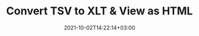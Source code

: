 ---
############################# Static ############################
layout: "autogen"
date: 2021-10-02T14:22:14+03:00
draft: false
path: "total/net/conversion/tsv-to-xlt/"

############################# Head ############################
head_title: "Convert TSV to XLT in C# VB.NET & View as HTML"
head_description: "Code example to convert TSV to XLT and 100+ other file formats in .NET (C#, VB.NET, ASP.NET & .NET Core) applications. Display the Converted XLT document as HTML viewer."

############################# Header ############################
title: "Convert TSV to XLT & View as HTML"
description: "Programmatically convert TSV to XLT in .NET applications using flexible options to customize the resultant document. Convert the complete document or specific pages based on page numbers or selective page ranges using the .NET document conversion library."

############################# SubMenu ############################
submenu:
    enable: false

############################# Content ############################
content:
    enable: true
    block:
    - title_left: "TSV to XLT Conversion in C# .NET"
      content_left: |
          TSV to XLT file conversion using C#. Add watermark and view the converted document as HTML without using any external software.

          -   Create **Converter** object to convert TSV document
          -   Set the convert options for XLT format
          -   Call **Convert** method of **Converter** class instance for conversion to XLT
          -   Set options for HTML viewer
          -   Create **Viewer** object to view converted XLT as HTML
          
      title_right: "Convert Whole Document or Specific Pages"
      content_right: |
          You require `GroupDocs.Conversion` & `GroupDocs.Viewer` namespaces to convert between a wide range of popular document types such as PDF, Microsoft Word, Excel, PowerPoint, Project, Outlook, HTML, diagrams and image file formats. Explore other [.NET APIs for Office documents](https://products.conholdate.com/total/net/) as offered by Conholdate.Total.
          
          Get the respective assembly files from the [downloads](https://downloads.conholdate.com/total/net) or fetch the whole package from [Nuget](https://www.nuget.org/packages/Conholdate.Total/) to add 'Conholdate.Total` directly in your workspace.
          
      code: |
          ```cs {linenos=false}
          // Convert TSV to XLT using GroupDocs.Conversion API
          // Create Converter object to convert TSV document
          using (Converter converter = new Converter("input.tsv"))
          {
              // set the convert options for XLT format
              var convertOptions = converter.GetPossibleConversions()["xlt"].ConvertOptions;

              // convert to XLT format
              converter.Convert("output.xlt", convertOptions);
          }

          // Set options for HTML viewer
          HtmlViewOptions viewOptions = HtmlViewOptions.ForEmbeddedResources("output{0}.html");

          // Create Viewer object to view converted XLT as HTML
          using (Viewer viewer = new Viewer("output.xlt"))
          {
              viewer.View(viewOptions);
          }
          ```
    - title_left: "Add Watermark to Converted XLT in C#"
      content_left: |
          Accurately convert documents (TSV to XLT) exactly as the original file and apply text or image watermarks to the converted document pages using C# .NET.

          -   Create **Converter** object to convert TSV document
          -   Create new instance of **WatermarkOptions** class
          -   Specify watermark properties (color, width, text, image etc)
          -   Instantiate the proper **ConvertOptions** class
          -   Set **Watermark** property of the **ConvertOptions** instance
          -   Call **Convert** method of **Converter** class instance for conversion to XLT
        
      title_right: "Source Document Information Extraction"
      content_right: |
          The documents information extraction feature not only allows getting the basic information about the source document file but it also supports extracting some valuable file-format specific information such as project start and end dates of a Microsoft Project file, any printing restrictions on a PDF document, list of folders enclosed in an Outlook data file etc. 

          Convert popular document file formats on different operating systems such as Windows, Linux or macOS while using platforms such as Windows Azure, Mono and Xamarin.
          
      code: |
          ```cs {linenos=false}
          // Create Converter object to convert TSV document
          using (Converter converter = new Converter("input.tsv"))
          {
              // Create new instance of WatermarkOptions class
              WatermarkOptions watermark = new WatermarkOptions
              {
                  Text = "Sample watermark",
                  Color = Color.Red,
                  Width = 100,
                  Height = 100,
                  Background = true
              };

              // Instantiate the proper ConvertOptions class
              PdfConvertOptions options = new PdfConvertOptions
              {
                  Watermark = watermark
              };

              // convert to XLT format
              converter.Convert("output.xlt", options);
          }
          ```
############################# About Formats ############################
about_formats:
    enable: false
############################# More Formats ############################
more_formats:
    enable: true
    auto: false
    other_out_formats: PDF DOCX DOT DOTX DOTM TXT RTF HTML MHTML XLS XLSX XLSM XLT XLTX XLTM CSV DIF PPT PPTX PPS PPSX POT POTX POTM ODT OTT OTP ODP ODS EMZ WMZ SVGZ TEX DCM WMF BMP PNG GIF JPEG TIFF
############################# Back to top ###############################
back_to_top:
  enable: true
---